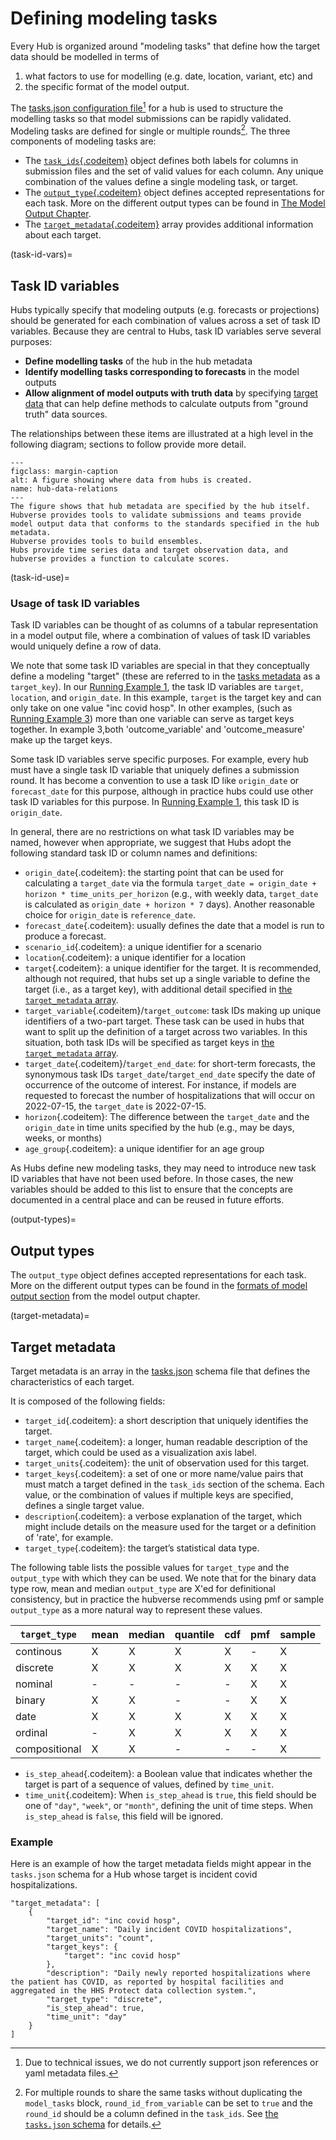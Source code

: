 # Defining modeling tasks

Every Hub is organized around "modeling tasks" that define how the target data should be modelled in terms of 

1. what factors to use for modelling (e.g. date, location, variant, etc) and 
2. the specific format of the model output.

The [tasks.json configuration file](#tasks-metadata)[^json] for a hub is used to structure the modelling tasks so that model submissions can be rapidly validated.
Modeling tasks are defined for single or multiple rounds[^multiround].
The three components of modeling tasks are:

 - The [`task_ids`{.codeitem}](#task-id-vars) object defines both labels for columns in submission files and the set of valid values for each column.
   Any unique combination of the values define a single modeling task, or target. 
 - The [`output_type`{.codeitem}](#output-types) object defines accepted representations for each task.
   More on the different output types can be found in [The Model Output Chapter](model-output.md#formats-of-model-output).
 - The [`target_metadata`{.codeitem}](#target-metadata) array provides additional information about each target.

[^json]: Due to technical issues, we do not currently support json references or yaml metadata files.

[^multiround]: For multiple rounds to share the same tasks without duplicating the `model_tasks` block, `round_id_from_variable` can be set to `true` and the `round_id` should be a column defined in the `task_ids`. See [the `tasks.json` schema](hub-config.md#hub-model-task-configuration-tasks-json-file) for details.


(task-id-vars)=
## Task ID variables
Hubs typically specify that modeling outputs (e.g. forecasts or projections) should be generated for each combination of values across a set of task ID variables.<!-- 2024-09-01
Zhian: I am not sure if this 52-word sentence below adds anything.
It appears to be saying that model outputs can be evaluated for accuracy using truth data, which is also stated below.
For modeling exercises where the model outputs correspond to estimates or predictions of a quantity that could in principle be calculated from observable data, these task ID variables should be sufficient to uniquely identify an observed value for the modeling target that could be compared to model outputs to evaluate model accuracy.
This is discussed more in the section on [target (a.k.a. truth) data](#target-data).
-->
Because they are central to Hubs, task ID variables serve several purposes:

* **Define modelling tasks** of the hub in the hub metadata
* **Identify modelling tasks corresponding to forecasts** in the model outputs
* **Allow alignment of model outputs with truth data** by specifying [target data](#target-data) that can help define methods to calculate outputs from "ground truth" data sources. 

The relationships between these items are illustrated at a high level in the following diagram; sections to follow provide more detail.

```{figure} ../images/hub-data-relations2.jpeg
---
figclass: margin-caption
alt: A figure showing where data from hubs is created.
name: hub-data-relations
---
The figure shows that hub metadata are specified by the hub itself.
Hubverse provides tools to validate submissions and teams provide model output data that conforms to the standards specified in the hub metadata.
Hubverse provides tools to build ensembles.
Hubs provide time series data and target observation data, and hubverse provides a function to calculate scores.
```

(task-id-use)=
### Usage of task ID variables

Task ID variables can be thought of as columns of a tabular representation in a model output file, where a combination of values of task ID variables would uniquely define a row of data. 

We note that some task ID variables are special in that they conceptually define a modeling "target" (these are referred to in the [tasks metadata](#tasks-metadata) as a `target_key`).
In our [Running Example 1](#running-examples), the task ID variables are `target`, `location`, and `origin_date`.
In this example, `target` is the target key and can only take on one value "inc covid hosp".
In other examples, (such as [Running Example 3](#running-examples)) more than one variable can serve as target keys together.
In example 3,both 'outcome_variable' and 'outcome_measure' make up the target keys.  

Some task ID variables serve specific purposes.
For example, every hub must have a single task ID variable that uniquely defines a submission round.
It has become a convention to use a task ID like `origin_date` or `forecast_date` for this purpose, although in practice hubs could use other task ID variables for this  purpose.
In [Running Example 1](#running-examples), this task ID is `origin_date`.  

In general, there are no restrictions on what task ID variables may be named, however when appropriate, we suggest that Hubs adopt the following standard task ID or column names and definitions:  

* `origin_date`{.codeitem}: the starting point that can be used for calculating a `target_date` via the formula `target_date = origin_date + horizon * time_units_per_horizon` (e.g., with weekly data, `target_date` is calculated as `origin_date + horizon * 7` days).
  Another reasonable choice for `origin_date` is `reference_date`.
* `forecast_date`{.codeitem}: usually defines the date that a model is run to produce a forecast.
* `scenario_id`{.codeitem}: a unique identifier for a scenario
* `location`{.codeitem}: a unique identifier for a location
* `target`{.codeitem}: a unique identifier for the target.
  It is recommended, although not required, that hubs set up a single variable to define the target (i.e., as a target key), with additional detail specified in [the `target_metadata` array](#target-metadata).
* `target_variable`{.codeitem}/`target_outcome`: task IDs making up unique identifiers of a two-part target.
  These task can be used in hubs that want to split up the definition of a target across two variables.
  In this situation, both task IDs will be specified as target keys in [the `target_metadata` array](#tasks-metadata).
* `target_date`{.codeitem}/`target_end_date`: for short-term forecasts, the synonymous task IDs `target_date`/`target_end_date` specify the date of occurrence of the outcome of interest.
  For instance, if models are requested to forecast the number of hospitalizations that will occur on 2022-07-15, the `target_date` is 2022-07-15.
* `horizon`{.codeitem}: The difference between the `target_date` and the `origin_date` in time units specified by the hub (e.g., may be days, weeks, or months)
* `age_group`{.codeitem}: a unique identifier for an age group

As Hubs define new modeling tasks, they may need to introduce new task ID variables that have not been used before.
In those cases, the new variables should be added to this list to ensure that the concepts are documented in a central place and can be reused in future efforts.

(output-types)=
## Output types

The `output_type` object defines accepted representations for each task.
More on the different output types can be found in the [formats of model output section](#output-type-table) from the model output chapter.

(target-metadata)=
## Target metadata

Target metadata is an array in the [tasks.json](#tasks-metadata) schema file that defines the characteristics of each target.

It is composed of the following fields:
* `target_id`{.codeitem}: a short description that uniquely identifies the target.
* `target_name`{.codeitem}: a longer, human readable description of the target, which could be used as a visualization axis label.
* `target_units`{.codeitem}: the unit of observation used for this target. 
* `target_keys`{.codeitem}: a set of one or more name/value pairs that must match a target defined in the `task_ids` section of the schema.
Each value, or the combination of values if multiple keys are specified, defines a single target value.
* `description`{.codeitem}: a verbose explanation of the target, which might include details on the measure used for the target or a definition of 'rate', for example. 
* `target_type`{.codeitem}: the target’s statistical data type.

The following table lists the possible values for `target_type` and the `output_type` with which they can be used.
We note that for the binary data type row, mean and median `output_type` are X'ed for definitional consistency, but in practice the hubverse recommends using pmf or sample `output_type` as a more natural way to represent these values.

| `target_type` | mean | median | quantile | cdf   | pmf   | sample 
|--------- | ----------- |----------- | ----------- |----------- |----------- |----------- |
| continous | X | X | X | X | - | X |
| discrete | X | X | X | X | X | X |
| nominal | - | - | - | - | X | X |
| binary | X | X | - | - | X | X |
| date | X | X | X | X | X | X |
| ordinal | - | X | X | X | X | X |
| compositional | X | X | - | - | - | X |

* `is_step_ahead`{.codeitem}: a Boolean value that indicates whether the target is part of a sequence of values, defined by `time_unit`.
* `time_unit`{.codeitem}: When `is_step_ahead` is `true`, this field should be one of `"day"`, `"week"`, or `"month"`, defining the unit of time steps.
  When `is_step_ahead` is `false`, this field will be ignored.

### Example
Here is an example of how the target metadata fields might appear in the `tasks.json` schema for a Hub whose target is incident covid hospitalizations. 

```
"target_metadata": [
    {
        "target_id": "inc covid hosp",
        "target_name": "Daily incident COVID hospitalizations",
        "target_units": "count",
        "target_keys": {
            "target": "inc covid hosp"
        },
        "description": "Daily newly reported hospitalizations where the patient has COVID, as reported by hospital facilities and aggregated in the HHS Protect data collection system.",
        "target_type": "discrete",
        "is_step_ahead": true,
        "time_unit": "day"
    }
]
```


